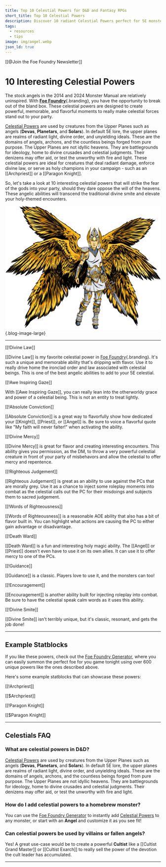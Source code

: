 ```yaml
---
title: Top 10 Celestial Powers for D&D and Fantasy RPGs
short_title: Top 10 Celestial Powers
description: Discover 10 radiant Celestial Powers perfect for 5E monsters. Add divine fury, holy light, and flavorful mechanics to your next encounter.
tags:
  - resources
  - tips
image: img/angel.webp
json_ld: true
---
```


[[@Join the Foe Foundry Newsletter]]

# 10 Interesting Celestial Powers

The stock angels in the 2014 and 2024 Monster Manual are relatively uninspired. With [**Foe Foundry**](../index.md){.branding}, you have the opportunity to break out of the bland box. These celestial powers are designed to create powerful, memorable, and flavorful moments to really make celestial forces stand out to your party.

[Celestial Powers](../powers/celestial.md) are used by creatures from the Upper Planes such as angels (**Devas**, **Planetars**, and **Solars**). In default 5E lore, the upper planes are realms of radiant light, divine order, and unyielding ideals. These are the domains of angels, archons, and the countless beings forged from pure purpose. The Upper Planes are not idyllic heavens. They are battlegrounds for ideology, home to divine crusades and celestial judgments. Their denizens may offer aid, or test the unworthy with fire and light. These celestial powers are ideal for creatures that deal radiant damage, enforce divine law, or serve as holy champions in your campaign - such as an [[Archpriest]] or a [[Paragon Knight]].

So, let's take a look at 10 interesting celestial powers that will strike the fear of the gods into your party, should they dare oppose the will of the heavens. These angelic abilities will transcend the traditional divine smite and elevate your holy-themed encounters.

![An angelic being casting radiant magic – an example of celestial power](../img/angel.webp){.blog-image-large}

---

[[!Divine Law]]

[[Divine Law]] is my favorite celestial power in [Foe Foundry](../index.md){.branding}. It's such a unique and memorable ability that's dripping with flavor. Use it to really drive home the ironclad order and law associated with celestial beings. This is one of the best angelic abilities to add to your 5E celestial.

[[!Awe Inspiring Gaze]]

With [[Awe Inspiring Gaze]], you can really lean into the otherworldy grace and power of a celestial being. This is not an entity to treat lightly.

[[!Absolute Conviction]]

[[Absolute Conviction]] is a great way to flavorfully show how dedicated your [[Knight]], [[Priest]], or [[Angel]] is. Be sure to voice a flavorful quote like "My faith will never falter!" when activating the ability.

[[!Divine Mercy]]

[[Divine Mercy]] is great for flavor and creating interesting encounters. This ability gives you permission, as the DM, to throw a very powerful celestial creature in front of your party of misbehavors and allow the celestial to offer mercy and repentence.

[[!Righteous Judgement]]

[[Righteous Judgement]] is great as an ability to use against the PCs that are morally grey. Use it as a chance to inject some roleplay moments into combat as the celestial calls out the PC for their misdoings and subjects them to sacred judgement. 

[[!Words of Righteousness]]

[[Words of Righteousness]] is a reasonable AOE ability that also has a bit of flavor built in. You can highlight what actions are causing the PC to either gain advantage or disadvantage.

[[!Death Ward]]

[[Death Ward]] is a fun and interesting holy magic ability. The [[Angel]] or [[Priest]] doesn't even have to use it on its own allies. It can use it to offer mercy to one of the PCs.

[[!Guidance]]

[[Guidance]] is a classic. Players love to use it, and the monsters can too!

[[!Encouragement]]

[[Encouragement]] is another ability built for injecting roleplay into combat. Be sure to have the celestial speak calm words as it uses this ability.

[[!Divine Smite]]

[[Divine Smite]] isn't terribly unique, but it's classic, resonant, and gets the job done!

---

## Example Statblocks

If you like these powers, check out the [Foe Foundry Generator](../generate.md), where you can easily summon the perfect foe for you game tonight using over 600 unique powers like the ones described above.

Here's some example statblocks that can showcase these powers:

[[!Archpriest]]

[[$Archpriest]]

[[!Paragon Knight]]

[[$Paragon Knight]]

---

## Celestials FAQ

### What are celestial powers in D&D?

[Celestial Powers](../powers/celestial.md) are used by creatures from the Upper Planes such as angels (**Devas**, **Planetars**, and **Solars**). In default 5E lore, the upper planes are realms of radiant light, divine order, and unyielding ideals. These are the domains of angels, archons, and the countless beings forged from pure purpose. The Upper Planes are not idyllic heavens. They are battlegrounds for ideology, home to divine crusades and celestial judgments. Their denizens may offer aid, or test the unworthy with fire and light.

### How do I add celestial powers to a homebrew monster?

You can use the [Foe Foundry Generator](../generate.md) to instantly add [Celestial Powers](../powers/celestial.md) to any monster, or start with an **Angel** and customize it as you see fit!

### Can celestial powers be used by villains or fallen angels?

Yes! A great use-case would be to create a powerful **Cultist** like a [[Cultist Grand Master]] or [[Cultist Exarch]] to really sell the power of the devotion the cult leader has accumulated.

---